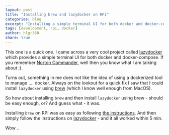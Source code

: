 ```yaml
---
layout: post
title: "Installing brew and lazydocker on RPi"
categories: blog
excerpt: "Installing a simple terminal UI for both docker and docker-compose on RPi"
tags: [development, rpi, docker]
author: hlgr360
share: true
---
```


This one is a quick one. I came across a very cool project called [lazydocker](https://github.com/jesseduffield/lazydocker) which provides a simple terminal UI for both docker and docker-compose. If you remember [Norton Commander](https://en.wikipedia.org/wiki/Norton_Commander), well then you know what I am talking about ;).

Turns out, something in me does not like the idea of using a dockerized tool to manage .... docker. Always on the lookout for a quick fix I saw that I could install `lazydocker` using [brew](https://brew.sh) (which I know well enough from MacOS).

So how about installing `brew` and then install `lazydocker` using brew - should be easy enough, or? And guess what - it was.

Installing `brew` on RPi was as easy as following [the instructions](https://docs.brew.sh/Homebrew-on-Linux). And then simply follow the instructions on [lazydocker](https://github.com/jesseduffield/lazydocker) - and it all worked within 5 min.

Wow .. 